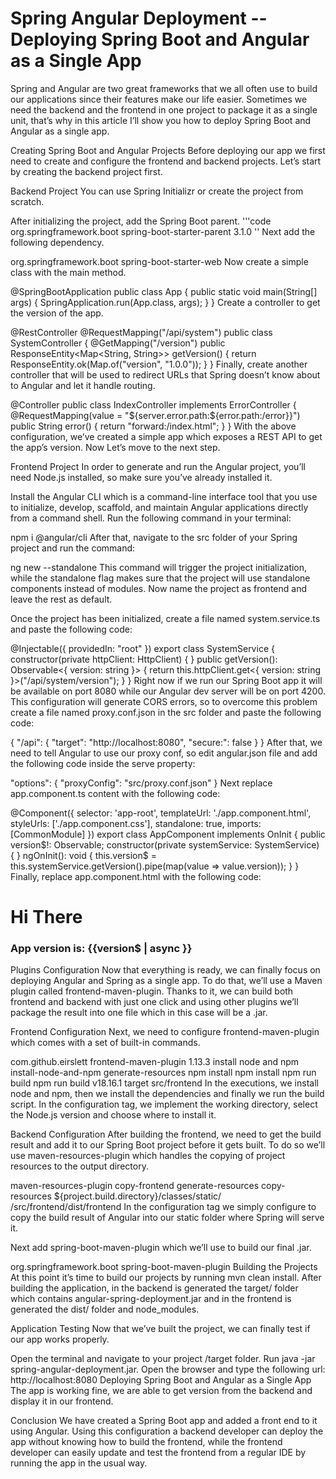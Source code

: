 # Spring Angular Deployment -- Deploying Spring Boot and Angular as a Single App


Spring and Angular are two great frameworks that we all often use to build our applications since their features make our life easier. Sometimes we need the backend and the frontend in one project to package it as a single unit, that’s why in this article I’ll show you how to deploy Spring Boot and Angular as a single app.

Creating Spring Boot and Angular Projects
Before deploying our app we first need to create and configure the frontend and backend projects. Let’s start by creating the backend project first.

Backend Project
You can use Spring Initializr or create the project from scratch.

After initializing the project, add the Spring Boot parent.
'''code
<parent>
    <groupId>org.springframework.boot</groupId>
    <artifactId>spring-boot-starter-parent</artifactId>
    <version>3.1.0</version>
</parent>
''
Next add the following dependency.

<dependencies>
    <dependency>
        <groupId>org.springframework.boot</groupId>
        <artifactId>spring-boot-starter-web</artifactId>
    </dependency>
</dependencies>
Now create a simple class with the main method.

@SpringBootApplication
public class App {
    public static void main(String[] args) {
        SpringApplication.run(App.class, args);
    }
}
Create a controller to get the version of the app.

@RestController
@RequestMapping("/api/system")
public class SystemController {
    @GetMapping("/version")
    public ResponseEntity<Map<String, String>> getVersion() {
        return ResponseEntity.ok(Map.of("version", "1.0.0"));
    }
}
Finally, create another controller that will be used to redirect URLs that Spring doesn’t know about to Angular and let it handle routing.

@Controller
public class IndexController implements ErrorController {
    @RequestMapping(value = "${server.error.path:${error.path:/error}}")
    public String error() {
        return "forward:/index.html";
    }
}
With the above configuration, we’ve created a simple app which exposes a REST API to get the app’s version. Now Let’s move to the next step.

Frontend Project
In order to generate and run the Angular project, you’ll need Node.js installed, so make sure you’ve already installed it.

Install the Angular CLI which is a command-line interface tool that you use to initialize, develop, scaffold, and maintain Angular applications directly from a command shell. Run the following command in your terminal:

npm i @angular/cli
After that, navigate to the src folder of your Spring project and run the command:

ng new --standalone
This command will trigger the project initialization, while the standalone flag makes sure that the project will use standalone components instead of modules. Now name the project as frontend and leave the rest as default.

Once the project has been initialized, create a file named system.service.ts and paste the following code:

@Injectable({
  providedIn: "root"
})
export class SystemService {
  constructor(private httpClient: HttpClient) { }
  public getVersion(): Observable<{ version: string }> {
    return this.httpClient.get<{ version: string }>("/api/system/version");
  }
}
Right now if we run our Spring Boot app it will be available on port 8080 while our Angular dev server will be on port 4200. This configuration will generate CORS errors, so to overcome this problem create a file named proxy.conf.json in the src folder and paste the following code:

{
  "/api": {
    "target": "http://localhost:8080",
    "secure:": false
  }
}
After that, we need to tell Angular to use our proxy conf, so edit angular.json file and add the following code inside the serve property:

"options": {
    "proxyConfig": "src/proxy.conf.json"
}
Next replace app.component.ts content with the following code:

@Component({
  selector: 'app-root',
  templateUrl: './app.component.html',
  styleUrls: ['./app.component.css'],
  standalone: true,
  imports: [CommonModule]
})
export class AppComponent implements OnInit {
  public version$!: Observable<string>;
  constructor(private systemService: SystemService) { }
  ngOnInit(): void {
    this.version$ = this.systemService.getVersion().pipe(map(value => value.version));
  }
}
Finally, replace app.component.html with the following code:

<h1>Hi There</h1>
<h3>App version is: {{version$ | async }}</h3>
Plugins Configuration
Now that everything is ready, we can finally focus on deploying Angular and Spring as a single app. To do that, we’ll use a Maven plugin called frontend-maven-plugin. Thanks to it, we can build both frontend and backend with just one click and using other plugins we’ll package the result into one file which in this case will be a .jar.

Frontend Configuration
Next, we need to configure frontend-maven-plugin which comes with a set of built-in commands.

<plugin>
    <groupId>com.github.eirslett</groupId>
    <artifactId>frontend-maven-plugin</artifactId>
    <version>1.13.3</version>
    <executions>
        <execution>
            <id>install node and npm</id>
            <goals>
                <goal>install-node-and-npm</goal>
            </goals>
            <phase>generate-resources</phase>
        </execution>
        <execution>
            <id>npm install</id>
            <goals>
                <goal>npm</goal>
            </goals>
            <configuration>
                <arguments>install</arguments>
            </configuration>
        </execution>
        <execution>
            <id>npm run build</id>
            <goals>
                <goal>npm</goal>
            </goals>
            <configuration>
                <arguments>run build</arguments>
            </configuration>
        </execution>
    </executions>
    <configuration>
        <nodeVersion>v18.16.1</nodeVersion>
        <installDirectory>target</installDirectory>
        <workingDirectory>src/frontend</workingDirectory>
    </configuration>
</plugin>
In the executions, we install node and npm, then we install the dependencies and finally we run the build script. In the configuration tag, we implement the working directory, select the Node.js version and choose where to install it.

Backend Configuration
After building the frontend, we need to get the build result and add it to our Spring Boot project before it gets built. To do so we’ll use maven-resources-plugin which handles the copying of project resources to the output directory.

<plugin>
    <artifactId>maven-resources-plugin</artifactId>
    <executions>
        <execution>
            <id>copy-frontend</id>
            <phase>generate-resources</phase>
            <goals>
                <goal>copy-resources</goal>
            </goals>
            <configuration>
                <outputDirectory>${project.build.directory}/classes/static/</outputDirectory>
                <resources>
                    <resource>
                        <directory>/src/frontend/dist/frontend</directory>
                    </resource>
                </resources>
            </configuration>
        </execution>
    </executions>
</plugin>
In the configuration tag we simply configure to copy the build result of Angular into our static folder where Spring will serve it.

Next add spring-boot-maven-plugin which we’ll use to build our final .jar.

<plugin>
    <groupId>org.springframework.boot</groupId>
    <artifactId>spring-boot-maven-plugin</artifactId>
</plugin>
Building the Projects
At this point it’s time to build our projects by running mvn clean install.
After building the application, in the backend is generated the target/ folder which contains angular-spring-deployment.jar and in the frontend is generated the dist/ folder and node_modules.

Application Testing
Now that we’ve built the project, we can finally test if our app works properly.

Open the terminal and navigate to your project /target folder.
Run java -jar spring-angular-deployment.jar.
Open the browser and type the following url: http://localhost:8080
Deploying Spring Boot and Angular as a Single App
The app is working fine, we are able to get version from the backend and display it in our frontend.

Conclusion
We have created a Spring Boot app and added a front end to it using Angular. Using this configuration a backend developer can deploy the app without knowing how to build the frontend, while the frontend developer can easily update and test the frontend from a regular IDE by running the app in the usual way.
